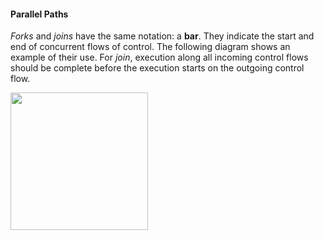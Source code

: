 <link rel="stylesheet" href="{{baseUrl}}/css/textbook.css">

<div class="website-content">

#### Parallel Paths

<div id="main">

_Forks_ and _joins_ have the same notation: a **bar**. They indicate the start and end of concurrent flows of control. The following diagram shows an example of their use. For _join_, execution along all incoming control flows should be complete before the execution starts on the outgoing control flow.

<img src="{{baseUrl}}/uml/activityDiagrams/basicNotations/parallelPaths/images/diagram.png" height="220" />
<p/>

</div>
</div>
